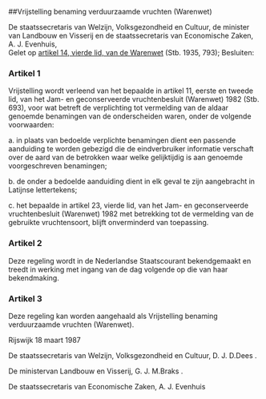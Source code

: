 <meta http-equiv='Content-Type' content='text/html; charset=utf-8' />

##Vrijstelling benaming verduurzaamde vruchten (Warenwet) 

De staatssecretaris van Welzijn, Volksgezondheid en Cultuur, de minister van Landbouw en Visserij en de staatssecretaris van Economische Zaken, A. J. Evenhuis,  
Gelet op [artikel 14, vierde lid, van de Warenwet](../../../../../../../wet/warenwet/BWBR0001969/README.md) (Stb. 1935, 793);
Besluiten:    

### Artikel  1  

Vrijstelling wordt verleend van het bepaalde in artikel 11, eerste en tweede lid, van het Jam- en geconserveerde vruchtenbesluit (Warenwet) 1982 (Stb. 693), voor wat betreft de verplichting tot vermelding van de aldaar genoemde benamingen van de onderscheiden waren, onder de volgende voorwaarden: 

a. in plaats van bedoelde verplichte benamingen dient een passende aanduiding te worden gebezigd die de eindverbruiker informatie verschaft over de aard van de betrokken waar welke gelijktijdig is aan genoemde voorgeschreven benamingen; 

b. de onder a bedoelde aanduiding dient in elk geval te zijn aangebracht in Latijnse lettertekens; 

c. het bepaalde in artikel 23, vierde lid, van het Jam- en geconserveerde vruchtenbesluit (Warenwet) 1982 met betrekking tot de vermelding van de gebruikte vruchtensoort, blijft onverminderd van toepassing.  

### Artikel  2  

Deze regeling wordt in de Nederlandse Staatscourant bekendgemaakt en treedt in werking met ingang van de dag volgende op die van haar bekendmaking. 

### Artikel  3  

Deze regeling kan worden aangehaald als Vrijstelling benaming verduurzaamde vruchten (Warenwet). 

Rijswijk 
18 maart 1987    

De 
staatssecretaris van Welzijn, Volksgezondheid en Cultuur, 
D. J. D.Dees .  

De 
ministervan Landbouw en Visserij, 
G. J. M.Braks  . 

De 
staatssecretaris van Economische Zaken, 
A. J. Evenhuis      

